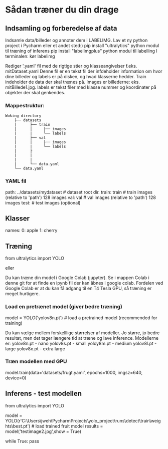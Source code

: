 
# Sådan træner du din drage

## Indsamling og forberedelse af data

Indsamle data/billeder og annoter dem i LABELIMG.
Lav et ny python project i Pycharm eller et andet sted:)
pip install "ultralytics" python modul til træning of inferens
pip install "labelimgplus" python modul til labelling
I terminalen: kør labelimg

Rediger '.yaml' fil med de rigtige stier og klasseangivelser
    f.eks. mitDataset.yaml
    Denne fil er en tekst fil der infdeholder information om hvor dine billeder og labels er på disken, og hvad klasserne hedder.
    Train indeholder de data der skal trænes på. Images er billederne: eks. mitBillede1.jpg. labels er tekst filer med klasse nummer og koordinater på objekter der        skal genkendes.

    
### Mappestruktur:
```
Woking directory
    ├── datasets
    |	   ├── train
    |	   |     ├── images
    |	   |     └── labels
    |	   ├── val
    |	   |     ├── images
    |	   |     └── labels
    |	   ├
    |	   |     
    |	   |     
    |	   └── data.yaml
    └── data.yaml
```
### YAML fil
path: ../datasets/mydataset  # dataset root dir. 
train: train  # train images (relative to 'path') 128 images
val: val  # val images (relative to 'path') 128 images
test:  # test images (optional)

## Klasser
names:
  0: apple
  1: cherry

## Træning
from ultralytics import YOLO

eller

Du kan træne din model i Google Colab (jupyter).
Se i mappen Colab i denne git for at finde en ipynb fil der kan åbnes i google colab.
Fordelen ved Google Colab er at du kan få adgang til en T4 Tesla GPU, så træning er meget hurtigere.

### Load en pretrænet model (giver bedre træning)
model = YOLO('yolov8n.pt')  # load a pretrained model (recommended for training)

Du kan vælge mellem forskelllige størrelser af modeller. Jo større, jo bedre resultat, men det tager længere tid at træne og lave inference.
Modellerne er: 
yolov8n.pt - nano
yolov8s.pt - small
yoloy8m.pt - medium
yolov8l.pt - large
yolov8x.pt - extra large

### Træn modellen med GPU
model.train(data='datasets/frugt.yaml', epochs=1000, imgsz=640, device=0)


## Inferens - test modellen
from ultralytics import YOLO

model = YOLO(r'C:\Users\jweh\PycharmProjects\yolo_project\runs\detect\train\weights\best.pt') # load trained fruit model
results = model('testimage2.jpg',show = True)

while True:
    pass
